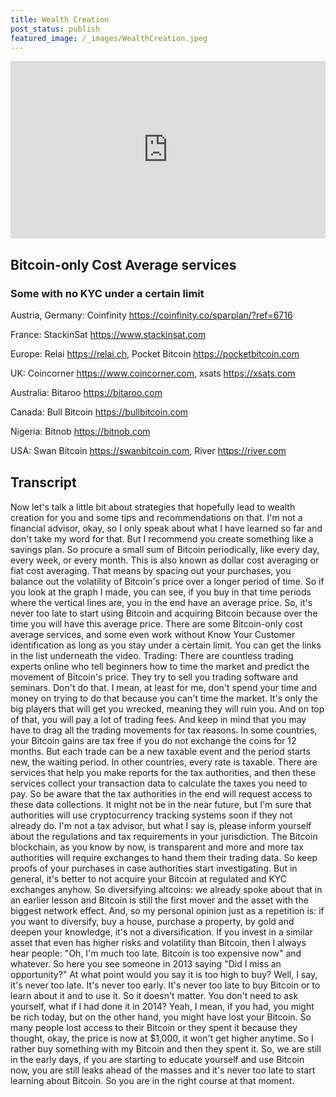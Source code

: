 ```yaml
---
title: Wealth Creation
post_status: publish
featured_image: /_images/WealthCreation.jpeg
---
```


<div style="padding:56.25% 0 0 0;position:relative;"><iframe src="https://player.vimeo.com/video/847618747?badge=0&amp;autopause=0&amp;player_id=0&amp;app_id=58479" frameborder="0" allow="autoplay; fullscreen; picture-in-picture" allowfullscreen style="position:absolute;top:0;left:0;width:100%;height:100%;" title="037 Wealth Creation"></iframe></div>

<div style="margin-bottom:30px;"></div>

## Bitcoin-only Cost Average services
### Some with no KYC under a certain limit

Austria, Germany: Coinfinity https://coinfinity.co/sparplan/?ref=6716

France: StackinSat https://www.stackinsat.com

Europe: Relai https://relai.ch, Pocket Bitcoin https://pocketbitcoin.com

UK: Coincorner https://www.coincorner.com, xsats https://xsats.com

Australia: Bitaroo https://bitaroo.com

Canada: Bull Bitcoin https://bullbitcoin.com

Nigeria: Bitnob https://bitnob.com

USA: Swan Bitcoin https://swanbitcoin.com, River https://river.com

<div style="margin-bottom:30px;"></div>

## Transcript
Now let's talk a little bit about strategies that hopefully lead to wealth creation for you and some tips and recommendations on that. I'm not a financial advisor, okay, so I only speak about what I have learned so far and don't take my word for that. But I recommend you create something like a savings plan. So procure a small sum of Bitcoin periodically, like every day, every week, or every month. This is also known as dollar cost averaging or fiat cost averaging. That means by spacing out your purchases, you balance out the volatility of Bitcoin's price over a longer period of time. So if you look at the graph I made, you can see, if you buy in that time periods where the vertical lines are, you in the end have an average price. So, it's never too late to start using Bitcoin and acquiring Bitcoin because over the time you will have this average price. There are some Bitcoin-only cost average services, and some even work without Know Your Customer identification as long as you stay under a certain limit. You can get the links in the list underneath the video. Trading: There are countless trading experts online who tell beginners how to time the market and predict the movement of Bitcoin's price. They try to sell you trading software and seminars. Don't do that. I mean, at least for me, don't spend your time and money on trying to do that because you can't time the market. It's only the big players that will get you wrecked, meaning they will ruin you. And on top of that, you will pay a lot of trading fees. And keep in mind that you may have to drag all the trading movements for tax reasons. In some countries, your Bitcoin gains are tax free if you do not exchange the coins for 12 months. But each trade can be a new taxable event and the period starts new, the waiting period. In other countries, every rate is taxable. There are services that help you make reports for the tax authorities, and then these services collect your transaction data to calculate the taxes you need to pay. So be aware that the tax authorities in the end will request access to these data collections. It might not be in the near future, but I'm sure that authorities will use cryptocurrency tracking systems soon if they not already do. I'm not a tax advisor, but what I say is, please inform yourself about the regulations and tax requirements in your jurisdiction. The Bitcoin blockchain, as you know by now, is transparent and more and more tax authorities will require exchanges to hand them their trading data. So keep proofs of your purchases in case authorities start investigating. But in general, it's better to not acquire your Bitcoin at regulated and KYC exchanges anyhow. So diversifying altcoins: we already spoke about that in an earlier lesson and Bitcoin is still the first mover and the asset with the biggest network effect. And, so my personal opinion just as a repetition is: if you want to diversify, buy a house, purchase a property, by gold and deepen your knowledge, it's not a diversification. If you invest in a similar asset that even has higher risks and volatility than Bitcoin, then I always hear people: "Oh, I'm much too late. Bitcoin is too expensive now" and whatever. So here you see someone in 2013 saying "Did I miss an opportunity?" At what point would you say it is too high to buy? Well, I say, it's never too late. It's never too early. It's never too late to buy Bitcoin or to learn about it and to use it. So it doesn't matter. You don't need to ask yourself, what if I had done it in 2014? Yeah, I mean, if you had, you might be rich today, but on the other hand, you might have lost your Bitcoin. So many people lost access to their Bitcoin or they spent it because they thought, okay, the price is now at $1,000, it won't get higher anytime. So I rather buy something with my Bitcoin and then they spent it. So, we are still in the early days, if you are starting to educate yourself and use Bitcoin now, you are still leaks ahead of the masses and it's never too late to start learning about Bitcoin. So you are in the right course at that moment.
